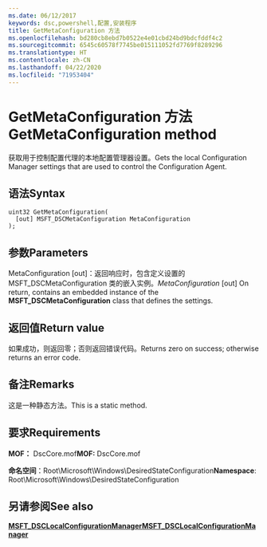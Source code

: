 ```yaml
---
ms.date: 06/12/2017
keywords: dsc,powershell,配置,安装程序
title: GetMetaConfiguration 方法
ms.openlocfilehash: bd280cb8ebd7b0522e4e01cbd24bd9bdcfddf4c2
ms.sourcegitcommit: 6545c60578f7745be015111052fd7769f8289296
ms.translationtype: HT
ms.contentlocale: zh-CN
ms.lasthandoff: 04/22/2020
ms.locfileid: "71953404"
---
```

# <a name="getmetaconfiguration-method"></a><span data-ttu-id="31838-103">GetMetaConfiguration 方法</span><span class="sxs-lookup"><span data-stu-id="31838-103">GetMetaConfiguration method</span></span>

<span data-ttu-id="31838-104">获取用于控制配置代理的本地配置管理器设置。</span><span class="sxs-lookup"><span data-stu-id="31838-104">Gets the local Configuration Manager settings that are used to control the Configuration Agent.</span></span>

## <a name="syntax"></a><span data-ttu-id="31838-105">语法</span><span class="sxs-lookup"><span data-stu-id="31838-105">Syntax</span></span>

```mof
uint32 GetMetaConfiguration(
  [out] MSFT_DSCMetaConfiguration MetaConfiguration
);
```

## <a name="parameters"></a><span data-ttu-id="31838-106">参数</span><span class="sxs-lookup"><span data-stu-id="31838-106">Parameters</span></span>

<span data-ttu-id="31838-107">MetaConfiguration  \[out\]：返回响应时，包含定义设置的 MSFT_DSCMetaConfiguration  类的嵌入实例。</span><span class="sxs-lookup"><span data-stu-id="31838-107">*MetaConfiguration* \[out\] On return, contains an embedded instance of the **MSFT_DSCMetaConfiguration** class that defines the settings.</span></span>

## <a name="return-value"></a><span data-ttu-id="31838-108">返回值</span><span class="sxs-lookup"><span data-stu-id="31838-108">Return value</span></span>

<span data-ttu-id="31838-109">如果成功，则返回零；否则返回错误代码。</span><span class="sxs-lookup"><span data-stu-id="31838-109">Returns zero on success; otherwise returns an error code.</span></span>

## <a name="remarks"></a><span data-ttu-id="31838-110">备注</span><span class="sxs-lookup"><span data-stu-id="31838-110">Remarks</span></span>

<span data-ttu-id="31838-111">这是一种静态方法。</span><span class="sxs-lookup"><span data-stu-id="31838-111">This is a static method.</span></span>

## <a name="requirements"></a><span data-ttu-id="31838-112">要求</span><span class="sxs-lookup"><span data-stu-id="31838-112">Requirements</span></span>

<span data-ttu-id="31838-113">**MOF：** DscCore.mof</span><span class="sxs-lookup"><span data-stu-id="31838-113">**MOF:** DscCore.mof</span></span>

<span data-ttu-id="31838-114">**命名空间**：Root\Microsoft\Windows\DesiredStateConfiguration</span><span class="sxs-lookup"><span data-stu-id="31838-114">**Namespace**: Root\Microsoft\Windows\DesiredStateConfiguration</span></span>

## <a name="see-also"></a><span data-ttu-id="31838-115">另请参阅</span><span class="sxs-lookup"><span data-stu-id="31838-115">See also</span></span>

[<span data-ttu-id="31838-116">**MSFT_DSCLocalConfigurationManager**</span><span class="sxs-lookup"><span data-stu-id="31838-116">**MSFT_DSCLocalConfigurationManager**</span></span>](msft-dsclocalconfigurationmanager.md)
